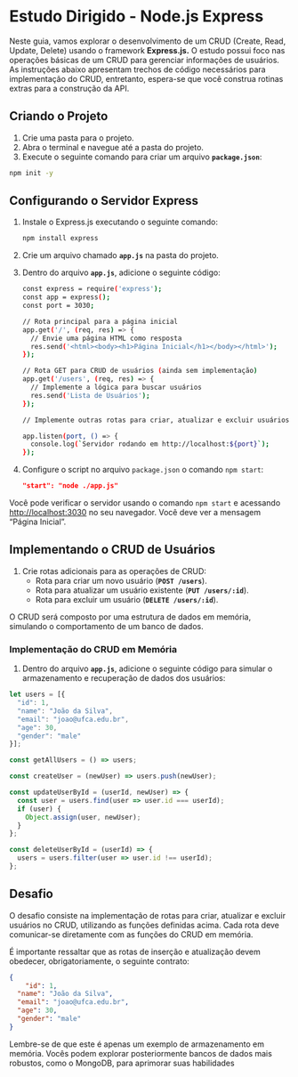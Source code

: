 # Estudo Dirigido - Node.js Express

Neste guia, vamos explorar o desenvolvimento de um CRUD (Create, Read, Update, Delete) usando o framework **Express.js.**  O estudo possui foco nas operações básicas de um CRUD para gerenciar informações de usuários. As instruções abaixo apresentam trechos de código necessários para implementação do CRUD, entretanto, espera-se que você construa rotinas extras para a construção da API. 

## Criando o Projeto

1. Crie uma pasta para o projeto. 
2. Abra o terminal e navegue até a pasta do projeto.
3. Execute o seguinte comando para criar um arquivo **`package.json`**:

```bash
npm init -y
```

## Configurando o Servidor Express

1. Instale o Express.js executando o seguinte comando:
    
    ```bash
    npm install express
    ```
    
2. Crie um arquivo chamado **`app.js`** na pasta do projeto.
3. Dentro do arquivo **`app.js`**, adicione o seguinte código:
    
    ```bash
    const express = require('express');
    const app = express();
    const port = 3030;
    
    // Rota principal para a página inicial
    app.get('/', (req, res) => {
      // Envie uma página HTML como resposta
      res.send('<html><body><h1>Página Inicial</h1></body></html>');
    });
    
    // Rota GET para CRUD de usuários (ainda sem implementação)
    app.get('/users', (req, res) => {
      // Implemente a lógica para buscar usuários
      res.send('Lista de Usuários');
    });
    
    // Implemente outras rotas para criar, atualizar e excluir usuários
    
    app.listen(port, () => {
      console.log(`Servidor rodando em http://localhost:${port}`);
    });
    
    ```
    
4. Configure o script no arquivo `package.json` o comando `npm start`:  
    
    ```json
    "start": "node ./app.js"
    ```
    

Você pode verificar o servidor usando o comando `npm start` e acessando [http://localhost:3030](http://localhost:3030/) no seu navegador. Você  deve ver a mensagem “Página Inicial”.

## Implementando o CRUD de Usuários

1. Crie rotas adicionais para as operações de CRUD:
    - Rota para criar um novo usuário (**`POST /users`**).
    - Rota para atualizar um usuário existente (**`PUT /users/:id`**).
    - Rota para excluir um usuário (**`DELETE /users/:id`**).

O CRUD será composto por uma estrutura de dados em memória, simulando o comportamento de um banco de dados.

### **Implementação do CRUD em Memória**

1. Dentro do arquivo **`app.js`**, adicione o seguinte código para simular o armazenamento e recuperação de dados dos usuários:

```jsx
let users = [{
  "id": 1,
  "name": "João da Silva",
  "email": "joao@ufca.edu.br",
  "age": 30,
  "gender": "male"
}];

const getAllUsers = () => users;

const createUser = (newUser) => users.push(newUser);

const updateUserById = (userId, newUser) => {
  const user = users.find(user => user.id === userId);
  if (user) {
    Object.assign(user, newUser);
  }
};

const deleteUserById = (userId) => {
  users = users.filter(user => user.id !== userId);
};

```

## **Desafio**

O desafio consiste na implementação de rotas para criar, atualizar e excluir usuários no CRUD, utilizando as funções definidas acima. Cada rota deve comunicar-se diretamente com as funções do CRUD em memória. 

É importante ressaltar que as rotas de inserção e atualização devem obedecer, obrigatoriamente, o seguinte contrato:

```json
{
	"id": 1,
  "name": "João da Silva",
  "email": "joao@ufca.edu.br",
  "age": 30,
  "gender": "male"
}

```

Lembre-se de que este é apenas um exemplo de armazenamento em memória. Vocês podem explorar posteriormente bancos de dados mais robustos, como o MongoDB, para aprimorar suas habilidades
